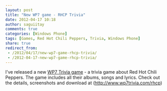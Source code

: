 ```yaml
---
layout: post
title: "New WP7 game - RHCP Trivia"
date: 2012-04-17 10:18
author: saguiitay
comments: true
categories: [Windows Phone]
tags: [Games, Red Hot Chili Peppers, Trivia, Windows Phone]
share: true
redirect_from:
 - /2012/04/17/new-wp7-game-rhcp-trivia/
 - /2012-04-17-new-wp7-game-rhcp-trivia/
---
```

I've released a new [WP7 Trivia game](http://www.wp7trivia.com) - a trivia game about Red Hot Chili Peppers. 
The game includes all their albums, songs and lyrics. Check out the details, screenshots and download at (http://www.wp7trivia.com/rhcp)

